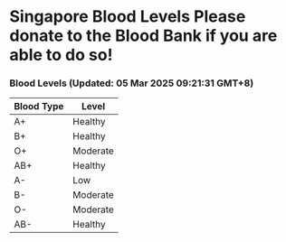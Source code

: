 Singapore Blood Levels
 Please donate to the Blood Bank if you are able to do so!
================================================================================================================================

### Blood Levels (Updated: 05 Mar 2025 09:21:31 GMT+8)
| Blood Type | Level     |
|------------|-----------|
| A+     | Healthy |
| B+     | Healthy |
| O+     | Moderate |
| AB+     | Healthy |
| A-     | Low |
| B-     | Moderate |
| O-     | Moderate |
| AB-     | Healthy |

